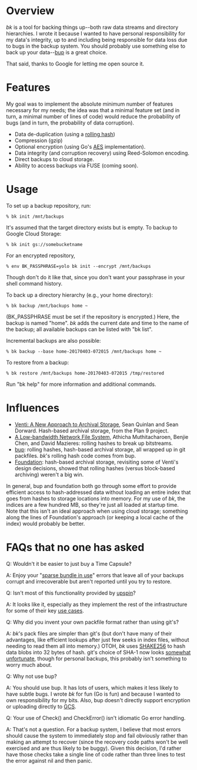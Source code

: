 
# Overview

*bk* is a tool for backing things up--both raw data streams and directory
hierarchies. I wrote it because I wanted to have personal responsibility
for my data's integrity, up to and including being responsible for data
loss due to bugs in the backup system. You should probably use something
else to back up your data--[bup](https://github.com/bup/bup) is a great
choice.

That said, thanks to Google for letting me open source it.

# Features

My goal was to implement the absolute minimum number of features necessary
for my needs; the idea was that a minimal feature set (and in turn, a
minimal number of lines of code) would reduce the probability of bugs (and
in turn, the probability of data corruption).

* Data de-duplication (using a [rolling
  hash](https://en.wikipedia.org/wiki/Rolling_hash))
* Compression (gzip)
* Optional encryption (using Go's [AES](https://golang.org/pkg/crypto/aes/)
  implementation).
* Data integrity (and corruption recovery) using Reed-Solomon encoding.
* Direct backups to cloud storage.
* Ability to access backups via FUSE (coming soon).

# Usage

To set up a backup repository, run:
```
% bk init /mnt/backups
```
It's assumed that the target directory exists but is empty. To backup to
Google Cloud Storage:
```
% bk init gs://somebucketname
```

For an encrypted repository,
```
% env BK_PASSPHRASE=yolo bk init --encrypt /mnt/backups
```
Though don't do it like that, since you don't want your passphrase in your
shell command history.

To back up a directory hierarchy (e.g., your home directory):
```
% bk backup /mnt/backups home ~
```
(BK_PASSPHRASE must be set if the repository is encrypted.)
Here, the backup is named "home". *bk* adds the current date and time to
the name of the backup; all available backups can be listed with "bk list".

Incremental backups are also possible:
```
% bk backup --base home-20170403-072015 /mnt/backups home ~
```

To restore from a backup:
```
% bk restore /mnt/backups home-20170403-072015 /tmp/restored
```

Run "bk help" for more information and additional commands.

# Influences

* [Venti: A New Approach to Archival
  Storage](https://www.usenix.org/legacy/events/fast02/quinlan/quinlan_html/),
  Sean Quinlan and Sean Dorward.  Hash-based archival storage, from the
  Plan 9 project.
* [A Low-bandwidth Network File
  System](https://pdos.csail.mit.edu/archive/lbfs/), Athicha
  Muthitacharoen, Benjie Chen, and David Mazieres: rolling hashes to break
  up bitstreams.
* [bup](https://github.com/bup/bup): rolling hashes, hash-based archival
  storage, all wrapped up in git packfiles. *bk*'s rolling hash code comes
  from bup.
* [Foundation](https://swtch.com/~rsc/papers/fndn-usenix2008.pdf):
  hash-based archival storage, revisiting some of Venti's design decisions,
  showed that rolling hashes (versus block-based archiving) weren't a big
  win.

In general, bup and foundation both go through some effort to provide
efficient access to hash-addressed data without loading an entire index
that goes from hashes to storage locations into memory.  For my use of
*bk*, the indices are a few hundred MB, so they're just all loaded at
startup time.  Note that this isn't an ideal approach when using cloud
storage; something along the lines of Foundation's approach (or keeping a
local cache of the index) would probably be better.

# FAQs that no one has asked

Q: Wouldn't it be easier to just buy a Time Capsule?

A: Enjoy your "[sparse bundle in
use](https://discussions.apple.com/thread/4282352?start=0&tstart=0)" errors
that leave all of your backups corrupt and irrecoverable but aren't
reported until you try to restore.

Q: Isn't most of this functionality provided by
[upspin](https://upspin.io)?

A: It looks like it, especially as they implement the rest of the
infrastructure for some of their key [use
cases](https://github.com/upspin/upspin/issues/19).

Q: Why did you invent your own packfile format rather than using git's?

A: *bk*'s pack files are simpler than git's (but don't have many of their
advantages, like efficient lookups after just few seeks in index files,
without needing to read them all into memory.) OTOH, *bk* uses
[SHAKE256](https://en.wikipedia.org/wiki/SHA-3) to hash data blobs into 32
bytes of hash. git's choice of SHA-1 now looks [somewhat
unfortunate](https://security.googleblog.com/2017/02/announcing-first-sha1-collision.html),
though for personal backups, this probably isn't something to worry much
about.

Q: Why not use bup?

A: You should use bup. It has lots of users, which makes it less likely to
have subtle bugs.  I wrote *bk* for fun (Go is fun) and because I wanted to
own responsibility for my bits. Also, bup doesn't directly support
encryption or uploading directly to
[GCS](https://cloud.google.com/storage/).

Q: Your use of Check() and CheckError() isn't idiomatic Go error handling.

A: That's not a question. For a backup system, I believe that most errors
should cause the system to immediately stop and fail obviously rather than
making an attempt to recover (since the recovery code paths won't be well
exercised and are thus likely to be buggy). Given this decision, I'd rather
have those checks take a single line of code rather than three lines to
test the error against nil and then panic.
